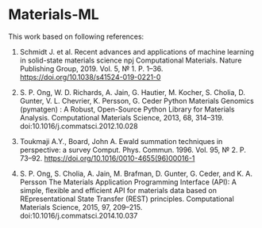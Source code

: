 # Materials-ML
This work based on following references:

1) Schmidt J. et al. 
Recent advances and applications of machine learning in solid-state materials science 
npj Computational Materials. Nature Publishing Group, 2019. Vol. 5, № 1. P. 1–36.
https://doi.org/10.1038/s41524-019-0221-0

2) S. P. Ong, W. D. Richards, A. Jain, G. Hautier, M. Kocher, S. Cholia, D. Gunter, V. L. Chevrier, K. Persson, G. Ceder
Python Materials Genomics (pymatgen) : A Robust, Open-Source Python Library for Materials Analysis.
Computational Materials Science, 2013, 68, 314–319.
doi:10.1016/j.commatsci.2012.10.028

3) Toukmaji A.Y., Board, John A. 
Ewald summation techniques in perspective: a survey
Comput. Phys. Commun. 1996. Vol. 95, № 2. P. 73–92.
https://doi.org/10.1016/0010-4655(96)00016-1

4) S. P. Ong, S. Cholia, A. Jain, M. Brafman, D. Gunter, G. Ceder, and K. A. Persson
The Materials Application Programming Interface (API): A simple, flexible and efficient API for materials data based on REpresentational State Transfer (REST) principles.
Computational Materials Science, 2015, 97, 209–215.
doi:10.1016/j.commatsci.2014.10.037
